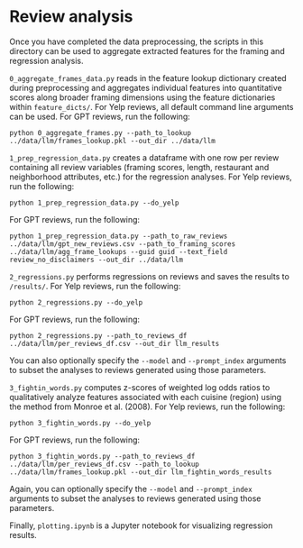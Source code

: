 # Review analysis

Once you have completed the data preprocessing, the scripts in this directory can be used to aggregate extracted features for the framing and regression analysis.

`0_aggregate_frames_data.py` reads in the feature lookup dictionary created during preprocessing and aggregates individual features into quantitative scores along broader framing dimensions using the feature dictionaries within `feature_dicts/`. For Yelp reviews, all default command line arguments can be used. For GPT reviews, run the following:
```
python 0_aggregate_frames.py --path_to_lookup ../data/llm/frames_lookup.pkl --out_dir ../data/llm
```

`1_prep_regression_data.py` creates a dataframe with one row per review containing all review variables (framing scores, length, restaurant and neighborhood attributes, etc.) for the regression analyses. For Yelp reviews, run the following:
```
python 1_prep_regression_data.py --do_yelp
```
For GPT reviews, run the following:
```
python 1_prep_regression_data.py --path_to_raw_reviews ../data/llm/gpt_new_reviews.csv --path_to_framing_scores ../data/llm/agg_frame_lookups --guid guid --text_field review_no_disclaimers --out_dir ../data/llm 
```

`2_regressions.py` performs regressions on reviews and saves the results to `/results/`. For Yelp reviews, run the following:
```
python 2_regressions.py --do_yelp
```
For GPT reviews, run the following:
```
python 2_regressions.py --path_to_reviews_df ../data/llm/per_reviews_df.csv --out_dir llm_results
```
You can also optionally specify the `--model` and `--prompt_index` arguments to subset the analyses to reviews generated using those parameters.

`3_fightin_words.py` computes z-scores of weighted log odds ratios to qualitatively analyze features associated with each cuisine (region) using the method from Monroe et al. (2008). For Yelp reviews, run the following:
```
python 3_fightin_words.py --do_yelp
```
For GPT reviews, run the following:
```
python 3_fightin_words.py --path_to_reviews_df ../data/llm/per_reviews_df.csv --path_to_lookup ../data/llm/frames_lookup.pkl --out_dir llm_fightin_words_results
```
Again, you can optionally specify the `--model` and `--prompt_index` arguments to subset the analyses to reviews generated using those parameters.

Finally, `plotting.ipynb` is a Jupyter notebook for visualizing regression results.